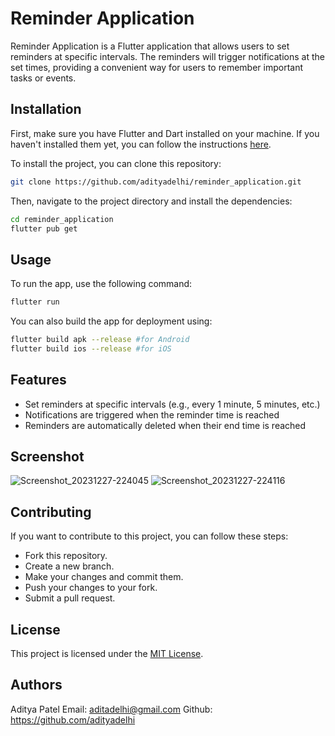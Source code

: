 # Reminder Application

Reminder Application is a Flutter application that allows users to set reminders at specific intervals. The reminders will trigger notifications at the set times, providing a convenient way for users to remember important tasks or events.

## Installation

First, make sure you have Flutter and Dart installed on your machine. If you haven't installed them yet, you can follow the instructions [here](https://flutter.dev/docs/get-started/install).

To install the project, you can clone this repository:

```bash
git clone https://github.com/adityadelhi/reminder_application.git
```

Then, navigate to the project directory and install the dependencies:

```bash
cd reminder_application
flutter pub get
```

## Usage

To run the app, use the following command:

```bash
flutter run
```

You can also build the app for deployment using:

```bash
flutter build apk --release #for Android
flutter build ios --release #for iOS
```

## Features

- Set reminders at specific intervals (e.g., every 1 minute, 5 minutes, etc.)
- Notifications are triggered when the reminder time is reached
- Reminders are automatically deleted when their end time is reached

## Screenshot

![Screenshot_20231227-224045](https://github.com/adityadelhi/reminder_application/assets/54105876/d0e4c2e0-ed88-4e4d-85c3-3ed29117e46a)
![Screenshot_20231227-224116](https://github.com/adityadelhi/reminder_application/assets/54105876/ef45e39f-997e-492b-be57-7aa090d16a05)

## Contributing

If you want to contribute to this project, you can follow these steps:

- Fork this repository.
- Create a new branch.
- Make your changes and commit them.
- Push your changes to your fork.
- Submit a pull request.

## License

This project is licensed under the [MIT License](https://opensource.org/licenses/MIT).

## Authors
Aditya Patel
Email: aditadelhi@gmail.com
Github: https://github.com/adityadelhi
